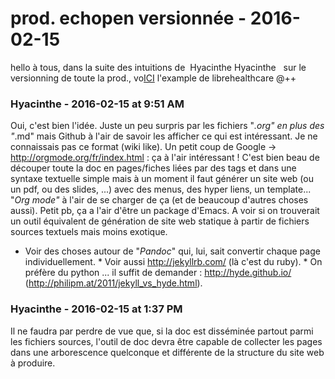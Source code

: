 # prod. echopen versionnée  - 2016-02-15

hello à tous,   dans la suite des intuitions de  Hyacinthe Hyacinthe   sur le versionning de toute la prod., vo[ICI](https://github.com/LibreHealthcare/LibreHealthcare)  l'example de librehealthcare   @++

### **Hyacinthe** - 2016-02-15 at 9:51 AM

Oui, c'est bien l'idée.  Juste un peu surpris par les fichiers "*.org" en plus des "*.md" mais Github à l'air de savoir les afficher ce qui est intéressant. Je ne connaissais pas ce format (wiki like).  Un petit coup de Google -&gt; <http://orgmode.org/fr/index.html> : ça à l'air intéressant !  C'est bien beau de découper toute la doc en pages/fiches liées par des tags et dans une syntaxe textuelle simple mais à un moment il faut générer un site web (ou un pdf, ou des slides, ...) avec des menus, des hyper liens, un template... "_Org mode"_ à l'air de se charger de ça (et de beaucoup d'autres choses aussi). Petit pb, ça a l'air d'être un package d'Emacs.  A voir si on trouverait un outil équivalent de génération de site web statique à partir de fichiers sources textuels mais moins exotique.

 * Voir des choses autour de "_Pandoc_" qui, lui, sait convertir chaque page individuellement.  * Voir aussi <http://jekyllrb.com/> (là c'est du ruby).  * On préfère du python ... il suffit de demander : <http://hyde.github.io/> (<http://philipm.at/2011/jekyll_vs_hyde.html>).

### **Hyacinthe** - 2016-02-15 at 1:37 PM

Il ne faudra par perdre de vue que, si la doc est disséminée partout parmi les fichiers sources, l'outil de doc devra être capable de collecter les pages dans une arborescence quelconque et différente de la structure du site web à produire.

